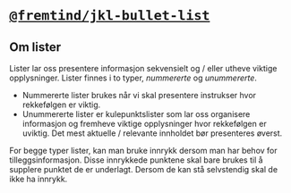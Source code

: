 # [`@fremtind/jkl-bullet-list`](https://fremtind.github.io/jokul/components/bulletlist/)

## Om lister
Lister lar oss presentere informasjon sekvensielt og / eller utheve viktige opplysninger. Lister finnes i to typer, _nummererte_ og _unummererte_. 

- Nummererte lister brukes når vi skal presentere instrukser hvor rekkefølgen er viktig. 
- Unummererte lister er kulepunktslister som lar oss organisere informasjon og fremheve viktige opplysninger hvor rekkefølgen er uviktig. Det mest aktuelle / relevante innholdet bør presenteres øverst.

For begge typer lister, kan man bruke innrykk dersom man har behov for tilleggsinformasjon. Disse innrykkede punktene skal bare brukes til å supplere punktet de er underlagt. Dersom de kan stå selvstendig skal de ikke ha innrykk.
